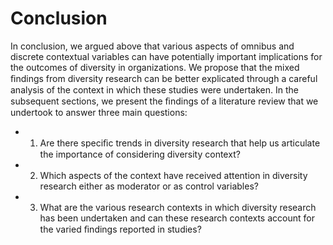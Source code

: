 # Conclusion

In conclusion, we argued above that various aspects of omnibus and discrete contextual variables can have potentially important implications for the outcomes of diversity in organizations. We propose that the mixed ﬁndings from diversity research can be better explicated through a careful analysis of the context in which these studies were undertaken. In the subsequent sections, we present the ﬁndings of a literature review that we undertook to answer three main questions:

- 1. Are there speciﬁc trends in diversity research that help us articulate the importance of considering diversity context?

- 2. Which aspects of the context have received attention in diversity research either as moderator or as control variables?

- 3. What are the various research contexts in which diversity research has been undertaken and can these research contexts account for the varied ﬁndings reported in studies?